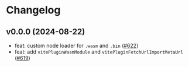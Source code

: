 # Changelog

## v0.0.0 (2024-08-22)

- feat: custom node loader for `.wasm` and `.bin` ([#622](https://github.com/hi-ogawa/vite-plugins/pull/622))
- feat: add `vitePluginWasmModule` and `vitePluginFetchUrlImportMetaUrl` ([#619](https://github.com/hi-ogawa/vite-plugins/pull/619))
